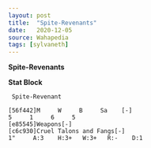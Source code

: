 ```yaml
---
layout: post
title:  "Spite-Revenants"
date:   2020-12-05
source: Wahapedia
tags: [sylvaneth]
---
```


**Spite-Revenants**

**Stat Block**
```
 Spite-Revenant
```

```
[56f442]M     W     B     Sa    [-]
5     1     6     5     
[e85545]Weapons[-]
[c6c930]Cruel Talons and Fangs[-]
1"     A:3    H:3+   W:3+   R:-    D:1   
```


